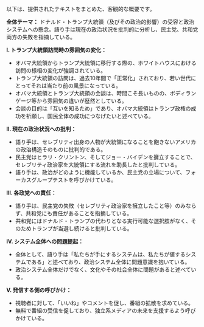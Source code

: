 以下は、提供されたテキストをまとめた、客観的な概要です。

**全体テーマ：** ドナルド・トランプ大統領（及びその政治的影響）の受容と政治システムへの懸念。語り手は現在の政治状況を批判的に分析し、民主党、共和党両方の失敗を指摘している。

**I. トランプ大統領訪問時の雰囲気の変化：**

*   オバマ大統領からトランプ大統領に移行する際の、ホワイトハウスにおける訪問の様相の変化が強調されている。
*   トランプ大統領の訪問は、過去10年間で「正常化」されており、若い世代にとってそれは当たり前の風景になっている。
*   オバマ大統領とトランプ大統領の会談は、時間こそ長いものの、ボディランゲージ等から雰囲気の違いが歴然としている。
*   会談の目的は「互いを知るため」であり、オバマ大統領はトランプ政権の成功を祈願し、国民全体の成功につなげたいと述べている。

**II. 現在の政治状況への批判：**

*   語り手は、セレブリティ出身の人物が大統領になることを飽きないアメリカの政治構造そのものに批判的である。
*   民主党はヒラリ・クリントン、そしてジョー・バイデンを擁立することで、セレブリティ政治家を大統領にする流れを助長したと批判している。
*   語り手は、政治がどのように機能しているか、民主党の立場について、フォーカスグループテストを呼びかけている。

**III. 各政党への責任：**

*   語り手は、民主党の失敗（セレブリティ政治家を擁立したこと等）のみならず、共和党にも責任があることを指摘している。
*   共和党にはドナルド・トランプの代わりとなる実行可能な選択肢がなく、そのためトランプが当選し続けると批判している。

**IV. システム全体への問題提起：**

*   全体として、語り手は「私たちが手にするシステムは、私たちが値するシステムである」と述べており、政治システム全体に問題意識を抱いている。
*   政治システム全体だけでなく、文化やその社会全体に問題があると述べている。

**V. 発信する側の呼びかけ：**

*   視聴者に対して、「いいね」やコメントを促し、番組の拡散を求めている。
*   無料で番組の受信を促しており、独立系メディアの未来を支援するよう呼びかけている。